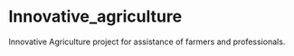 # Innovative_agriculture
Innovative Agriculture project for assistance of farmers and professionals.
